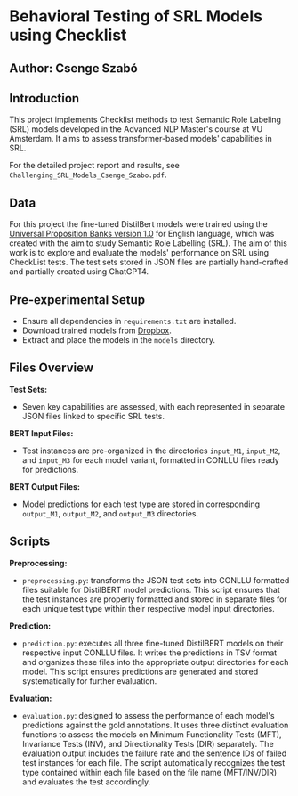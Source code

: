# Behavioral Testing of SRL Models using Checklist

## Author: Csenge Szabó

## Introduction
This project implements Checklist methods to test Semantic Role Labeling (SRL) models developed in the Advanced NLP Master's course at VU Amsterdam. It aims to assess transformer-based models' capabilities in SRL.

For the detailed project report and results, see `Challenging_SRL_Models_Csenge_Szabo.pdf`.

## Data

For this project the fine-tuned DistilBert models were trained using the [Universal Proposition Banks version 1.0](https://universalpropositions.github.io) for English language, which was created with the aim to study Semantic Role Labelling (SRL). The aim of this work is to explore and evaluate the models' performance on SRL using CheckList tests. The test sets stored in JSON files are partially hand-crafted and partially created using ChatGPT4.

## Pre-experimental Setup
- Ensure all dependencies in `requirements.txt` are installed.
- Download trained models from [Dropbox](https://www.dropbox.com/scl/fo/xv6pkmvqfs4eaptr0aw9i/h?rlkey=jk8ggqbkrngjclxduq2fod3dy&dl=0).
- Extract and place the models in the `models` directory.

## Files Overview
**Test Sets:**
- Seven key capabilities are assessed, with each represented in separate JSON files linked to specific SRL tests.

**BERT Input Files:**
- Test instances are pre-organized in the directories `input_M1`, `input_M2`, and `input_M3` for each model variant, formatted in CONLLU files ready for predictions.

**BERT Output Files:**
- Model predictions for each test type are stored in corresponding `output_M1`, `output_M2`, and `output_M3` directories.

## Scripts
**Preprocessing:**
- `preprocessing.py`: transforms the JSON test sets into CONLLU formatted files suitable for DistilBERT model predictions. This script ensures that the test instances are properly formatted and stored in separate files for each unique test type within their respective model input directories.

**Prediction:**
- `prediction.py`: executes all three fine-tuned DistilBERT models on their respective input CONLLU files. It writes the predictions in TSV format and organizes these files into the appropriate output directories for each model. This script ensures predictions are generated and stored systematically for further evaluation.

**Evaluation:**
- `evaluation.py`: designed to assess the performance of each model's predictions against the gold annotations. It uses three distinct evaluation functions to assess the models on Minimum Functionality Tests (MFT), Invariance Tests (INV), and Directionality Tests (DIR) separately. The evaluation output includes the failure rate and the sentence IDs of failed test instances for each file. The script automatically recognizes the test type contained within each file based on the file name (MFT/INV/DIR) and evaluates the test accordingly.







